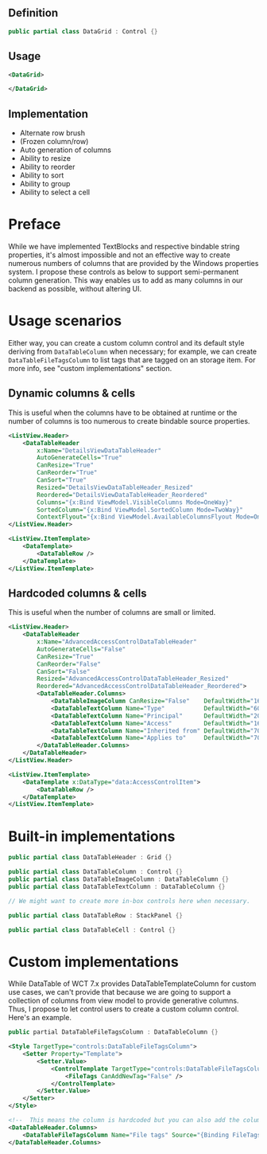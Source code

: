 ## Definition

```c#
public partial class DataGrid : Control {}
```

## Usage

```xml
<DataGrid>

</DataGrid>
```

## Implementation

- Alternate row brush
- (Frozen column/row)
- Auto generation of columns
- Ability to resize
- Ability to reorder
- Ability to sort
- Ability to group
- Ability to select a cell


# Preface

While we have implemented TextBlocks and respective bindable string properties, it's almost impossible and not an effective way to create numerous numbers of columns that are provided by the Windows properties system. I propose these controls as below to support semi-permanent column generation. This way enables us to add as many columns in our backend as possible, without altering UI.

# Usage scenarios

Either way, you can create a custom column control and its default style deriving from `DataTableColumn` when necessary; for example, we can create `DataTableFileTagsColumn` to list tags that are tagged on an storage item. For more info, see "custom implementations" section.

## Dynamic columns & cells

This is useful when the columns have to be obtained at runtime or the number of columns is too numerous to create bindable source properties.

```xml
<ListView.Header>
    <DataTableHeader
        x:Name="DetailsViewDataTableHeader"
        AutoGenerateCells="True"
        CanResize="True"
        CanReorder="True"
        CanSort="True"
        Resized="DetailsViewDataTableHeader_Resized"
        Reordered="DetailsViewDataTableHeader_Reordered"
        Columns="{x:Bind ViewModel.VisibleColumns Mode=OneWay}"
        SortedColumn="{x:Bind ViewModel.SortedColumn Mode=TwoWay}"
        ContextFlyout="{x:Bind ViewModel.AvailableColumnsFlyout Mode=OneWay}" />
</ListView.Header>

<ListView.ItemTemplate>
    <DataTemplate>
        <DataTableRow />
    </DataTemplate>
</ListView.ItemTemplate>
```

## Hardcoded columns & cells

This is useful when the number of columns are small or limited.

```xml
<ListView.Header>
    <DataTableHeader
        x:Name="AdvancedAccessControlDataTableHeader"
        AutoGenerateCells="False"
        CanResize="True"
        CanReorder="False"
        CanSort="False"
        Resized="AdvancedAccessControlDataTableHeader_Resized"
        Reordered="AdvancedAccessControlDataTableHeader_Reordered">
        <DataTableHeader.Columns>
            <DataTableImageColumn CanResize="False"    DefaultWidth="16"  Source="{Binding Principal.Image}" />
            <DataTableTextColumn Name="Type"           DefaultWidth="60"  Source="{Binding TypeHumanized}" />
            <DataTableTextColumn Name="Principal"      DefaultWidth="200" Source="{Binding Principal.Name}" />
            <DataTableTextColumn Name="Access"         DefaultWidth="160" Source="{Binding AccessControlHumanized}" />
            <DataTableTextColumn Name="Inherited from" DefaultWidth="70"  Source="{Binding InheritanceSourceHumanized}" />
            <DataTableTextColumn Name="Applies to"     DefaultWidth="70"  Source="{Binding InheritanceHumanized}" />
        </DataTableHeader.Columns>
    </DataTableHeader>
</ListView.Header>

<ListView.ItemTemplate>
    <DataTemplate x:DataType="data:AccessControlItem">
        <DataTableRow />
    </DataTemplate>
</ListView.ItemTemplate>
```

# Built-in implementations

```c#
public partial class DataTableHeader : Grid {}
```
```c#
public partial class DataTableColumn : Control {}
public partial class DataTableImageColumn : DataTableColumn {}
public partial class DataTableTextColumn : DataTableColumn {}

// We might want to create more in-box controls here when necessary.
```
```c#
public partial class DataTableRow : StackPanel {}
```
```c#
public partial class DataTableCell : Control {}
```

# Custom implementations

While DataTable of WCT 7.x provides DataTableTemplateColumn for custom use cases, we can't provide that because we are going to support a collection of columns from view model to provide generative columns. Thus, I propose to let control users to create a custom column control. Here's an example.

```c#
public partial DataTableFileTagsColumn : DataTableColumn {}
```
```xml
<Style TargetType="controls:DataTableFileTagsColumn">
    <Setter Property="Template">
        <Setter.Value>
            <ControlTemplate TargetType="controls:DataTableFileTagsColumn">
                <FileTags CanAddNewTag="False" />
            </ControlTemplate>
        </Setter.Value>
    </Setter>
</Style>
```
```xml
<!--  This means the column is hardcoded but you can also add the column to a collection and bind it to Columns property.  -->
<DataTableHeader.Columns>
    <DataTableFileTagsColumn Name="File tags" Source="{Binding FileTags}" />
</DataTableHeader.Columns>
```
